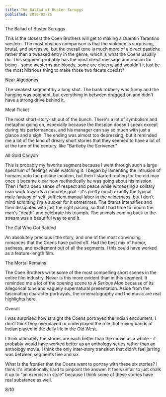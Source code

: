 ```yaml
---
title: The Ballad of Buster Scruggs
published: 2019-02-25
---
```


The Ballad of Buster Scruggs

This is the closest the Coen Brothers will get to making a Quentin Tarantino western. The most obvious comparison is that the violence is surprising, brutal, and pervasive, but the overall tone is much more of a direct pastiche rather than a tweaked entry in the genre, which is what the Coens usually do. This segment probably has the most direct message and reason for being - some westerns are bloody, some are cheery, and wouldn't it just be the most hilarious thing to make those two facets coexist?

Near Algodones

The weakest segment by a long shot. The bank robbery was funny and the hanging was poignant, but everything in between dragged on and didn't have a strong drive behind it.

Meal Ticket

The most short-story-ish out of the bunch. There's a lot of symbolism and metaphor going on, especially because the thespian doesn't speak except during his performances, and his manager can say so much with just a glance and a sigh. The ending was almost too depressing, but it reminded me a lot of the kind of dreary short stories that they seemed to have a lot of at the turn of the century, like "Bartleby the Scrivener."

All Gold Canyon

This is probably my favorite segment because I went through such a large spectrum of feelings while watching it. I began by lamenting the intrusion of humans onto the pristine location, but then I started rooting for the old man once it became clear how methodically he was going about his mission. Then I felt a deep sense of respect and peace while witnessing a solitary man work towards a concrete goal - it's pretty much exactly the typical male fantasy of self-sufficient manual labor in the wilderness, but I don't mind admitting I'm a sucker for it sometimes. The drama intensifies and then dissipates with just the right pacing, so that I had time to mourn the man's "death" and celebrate his triumph. The animals coming back to the stream was a beautiful way to end it.

The Gal Who Got Rattled

An absolutely precious little story, and one of the most convincing romances that the Coens have pulled off. Had the best mix of humor, sadness, and excitement out of all the segments. I this could have worked as a feature-length film.

The Mortal Remains

The Coen Brothers write some of the most compelling short scenes in the entire film industry. Never is this more evident than in this segment. It reminded me a lot of the opening scene to _A Serious Man_ because of its allegorical tone and vaguely supernatural presentation. Aside from the fascinating character portrayals, the cinematography and the music are real highlights here.

Overall

I was surprised how straight the Coens portrayed the Indian encounters. I don't think they overplayed or underplayed the role that roving bands of Indian played in the daily life in the Old West.

I think ultimately the stories are each better than the movie as a whole - it probably would have worked better as an anthology series rather than an anthology movie. I think the only inter-story transition that didn't feel jarring was between segments five and six.

What is the frontier that the Coens want to portray with these six stories? I think it's intentionally hard to pinpoint the answer. It feels unfair to just chalk it up to "an exercise in style" because I think some of these stories have real substance as well.

8/10
